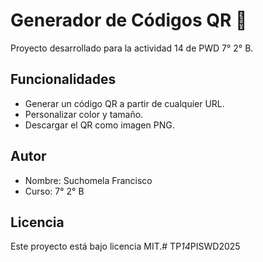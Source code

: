 # Generador de Códigos QR 📱

Proyecto desarrollado para la actividad 14 de PWD 7° 2° B.

## Funcionalidades
- Generar un código QR a partir de cualquier URL.
- Personalizar color y tamaño.
- Descargar el QR como imagen PNG.

## Autor
- Nombre: Suchomela Francisco
- Curso: 7° 2° B

## Licencia
Este proyecto está bajo licencia MIT.#   T P _ 1 4 _ P I S W D 2 0 2 5  
 